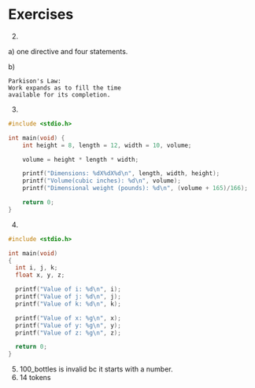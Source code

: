 # Exercises

2.
a)
one directive and four statements.

b)
```
Parkison's Law:
Work expands as to fill the time
available for its completion.
```

3.
```c
#include <stdio.h>

int main(void) {
    int height = 8, length = 12, width = 10, volume;

    volume = height * length * width;

    printf("Dimensions: %dX%dX%d\n", length, width, height);
    printf("Volume(cubic inches): %d\n", volume);
    printf("Dimensional weight (pounds): %d\n", (volume + 165)/166);

    return 0;
}
```

4.
```c
#include <stdio.h>

int main(void)
{
  int i, j, k;
  float x, y, z;

  printf("Value of i: %d\n", i);
  printf("Value of j: %d\n", j);
  printf("Value of k: %d\n", k);

  printf("Value of x: %g\n", x);
  printf("Value of y: %g\n", y);
  printf("Value of z: %g\n", z);

  return 0;
}
```

5. 100_bottles is invalid bc it starts with a number.
8. 14 tokens
